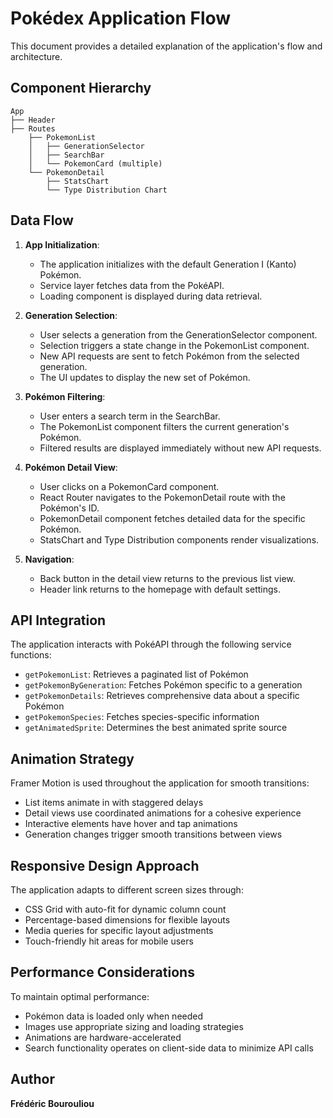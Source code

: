# Pokédex Application Flow

This document provides a detailed explanation of the application's flow and architecture.

## Component Hierarchy

```
App
├── Header
├── Routes
    ├── PokemonList
    │   ├── GenerationSelector
    │   ├── SearchBar
    │   └── PokemonCard (multiple)
    └── PokemonDetail
        ├── StatsChart
        └── Type Distribution Chart
```

## Data Flow

1. **App Initialization**:
   - The application initializes with the default Generation I (Kanto) Pokémon.
   - Service layer fetches data from the PokéAPI.
   - Loading component is displayed during data retrieval.

2. **Generation Selection**:
   - User selects a generation from the GenerationSelector component.
   - Selection triggers a state change in the PokemonList component.
   - New API requests are sent to fetch Pokémon from the selected generation.
   - The UI updates to display the new set of Pokémon.

3. **Pokémon Filtering**:
   - User enters a search term in the SearchBar.
   - The PokemonList component filters the current generation's Pokémon.
   - Filtered results are displayed immediately without new API requests.

4. **Pokémon Detail View**:
   - User clicks on a PokemonCard component.
   - React Router navigates to the PokemonDetail route with the Pokémon's ID.
   - PokemonDetail component fetches detailed data for the specific Pokémon.
   - StatsChart and Type Distribution components render visualizations.

5. **Navigation**:
   - Back button in the detail view returns to the previous list view.
   - Header link returns to the homepage with default settings.

## API Integration

The application interacts with PokéAPI through the following service functions:

- `getPokemonList`: Retrieves a paginated list of Pokémon
- `getPokemonByGeneration`: Fetches Pokémon specific to a generation
- `getPokemonDetails`: Retrieves comprehensive data about a specific Pokémon
- `getPokemonSpecies`: Fetches species-specific information
- `getAnimatedSprite`: Determines the best animated sprite source

## Animation Strategy

Framer Motion is used throughout the application for smooth transitions:

- List items animate in with staggered delays
- Detail views use coordinated animations for a cohesive experience
- Interactive elements have hover and tap animations
- Generation changes trigger smooth transitions between views

## Responsive Design Approach

The application adapts to different screen sizes through:

- CSS Grid with auto-fit for dynamic column count
- Percentage-based dimensions for flexible layouts
- Media queries for specific layout adjustments
- Touch-friendly hit areas for mobile users

## Performance Considerations

To maintain optimal performance:

- Pokémon data is loaded only when needed
- Images use appropriate sizing and loading strategies
- Animations are hardware-accelerated
- Search functionality operates on client-side data to minimize API calls

## Author

**Frédéric Bourouliou** 